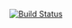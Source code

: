 [![Build Status](https://travis-ci.org/jereksel/ank2.svg?branch=master)](https://travis-ci.org/jereksel/ank2)